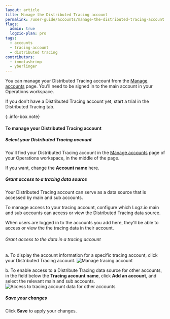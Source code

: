 ```yaml
---
layout: article
title: Manage the Distributed Tracing account
permalink: /user-guide/accounts/manage-the-distributed-tracing-account.html
flags:
  admin: true
  logzio-plan: pro
tags:
  - accounts
  - tracing-account
  - distributed tracing
contributors:
  - imnotashrimp
  - yberlinger
---
```



You can manage your Distributed Tracing account
from the [Manage accounts](https://app.logz.io/#/dashboard/settings/manage-accounts) page.
You'll need to be signed in to the main account in your Operations workspace.

If you don't have a Distributed Tracing account yet, start a trial in the Distributed Tracing tab.
<!-- reach out to your account manager or email [the Sales team](mailto:sales@logz.io).-->
{:.info-box.note}

#### To manage your Distributed Tracing account

<div class="tasklist">

##### Select your Distributed Tracing account

You'll find your Distributed Tracing account
in the [Manage accounts](https://app.logz.io/#/dashboard/settings/manage-accounts) page
of your Operations workspace,
in the middle of the page.

If you want, change the **Account name** here.


<!--Step 2:  temporarily redacted 17Mar2021
##### Create a new Tracing account

`_<< comment: need to see how this works in app >>_`

-->

<!-- Step 3:  temporarily redacted 17 Mar2021
##### Allocate spans to each Distributed Tracing account

Set how many spans are allocated to each account from the overall Distributed Tracing plan. 
`_<< comment: need to see how this works in app >>_`
-->

##### Grant access to a tracing data source


Your Distributed Tracing account can serve as a data source that is accessed by main and sub accounts.

To manage access to your tracing account, configure which Logz.io main and sub accounts can access or view the Distributed Tracing data source.

When users are logged in to the accounts you add here,
they'll be able to access or view the the tracing data in their account.

###### Grant access to the data in a tracing account

  a. To display the account information for a specific tracing account, click your Distributed Tracing account. 
  ![Manage tracing account](https://dytvr9ot2sszz.cloudfront.net/logz-docs/accounts/accounts-manage-tracing-subaccts4.png)


  b. To enable access to a Distribute Tracing data source for other accounts, in the field below the **Tracing account name**, click **Add an account**, and select the relevant main and sub accounts. 
  ![Access to tracing account data for other accounts](https://dytvr9ot2sszz.cloudfront.net/logz-docs/accounts/accounts-access-4tracing-subaccts3.gif)




##### Save your changes

Click **Save** to apply your changes.

</div>

